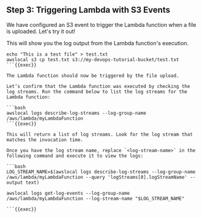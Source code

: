 ## Step 3: Triggering Lambda with S3 Events

We have configured an S3 event to trigger the Lambda function when a file is uploaded. Let's try it out!


This will show you the log output from the Lambda function's execution.

```
echo "This is a test file" > test.txt
awslocal s3 cp test.txt s3://my-devops-tutorial-bucket/test.txt
```{{exec}}

The Lambda function should now be triggered by the file upload.

Let’s confirm that the Lambda function was executed by checking the log streams. Run the command below to list the log streams for the Lambda function:

```bash
awslocal logs describe-log-streams --log-group-name /aws/lambda/myLambdaFunction
```{{exec}}

This will return a list of log streams. Look for the log stream that matches the invocation time.

Once you have the log stream name, replace `<log-stream-name>` in the following command and execute it to view the logs:

```bash
LOG_STREAM_NAME=$(awslocal logs describe-log-streams --log-group-name /aws/lambda/myLambdaFunction --query 'logStreams[0].logStreamName' --output text)

awslocal logs get-log-events --log-group-name /aws/lambda/myLambdaFunction --log-stream-name "$LOG_STREAM_NAME"

```{{exec}}

